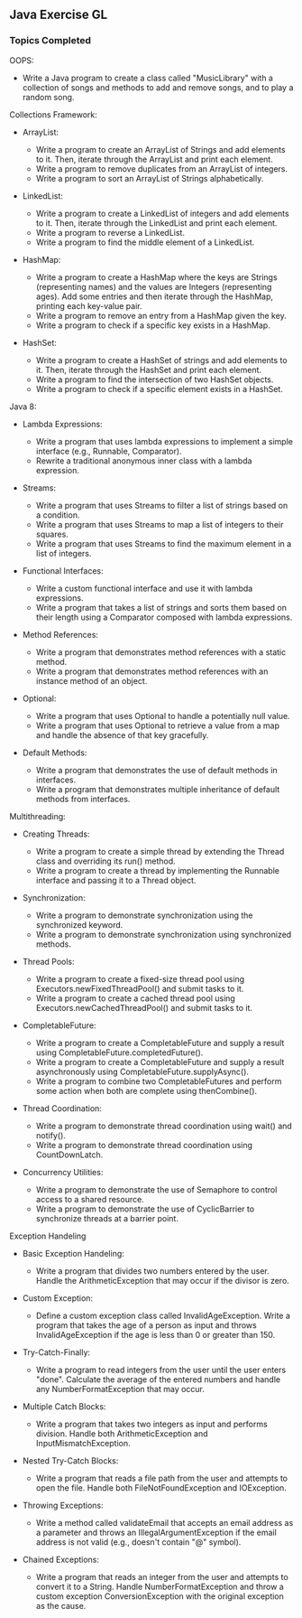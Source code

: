 ## Java Exercise GL

### Topics Completed

OOPS:

- Write a Java program to create a class called "MusicLibrary" with a collection of songs and methods to add and remove songs, and to play a random song.

Collections Framework:

- ArrayList:

  - Write a program to create an ArrayList of Strings and add elements to it. Then, iterate through the ArrayList and print each element.
  - Write a program to remove duplicates from an ArrayList of integers.
  - Write a program to sort an ArrayList of Strings alphabetically.

- LinkedList:

  - Write a program to create a LinkedList of integers and add elements to it. Then, iterate through the LinkedList and print each element.
  - Write a program to reverse a LinkedList.
  - Write a program to find the middle element of a LinkedList.

- HashMap:

  - Write a program to create a HashMap where the keys are Strings (representing names) and the values are Integers (representing ages). Add some entries and then iterate through the HashMap, printing each key-value pair.
  - Write a program to remove an entry from a HashMap given the key.
  - Write a program to check if a specific key exists in a HashMap.

- HashSet:
  - Write a program to create a HashSet of strings and add elements to it. Then, iterate through the HashSet and print each element.
  - Write a program to find the intersection of two HashSet objects.
  - Write a program to check if a specific element exists in a HashSet.

Java 8:

- Lambda Expressions:

  - Write a program that uses lambda expressions to implement a simple interface (e.g., Runnable, Comparator).
  - Rewrite a traditional anonymous inner class with a lambda expression.

- Streams:

  - Write a program that uses Streams to filter a list of strings based on a condition.
  - Write a program that uses Streams to map a list of integers to their squares.
  - Write a program that uses Streams to find the maximum element in a list of integers.

- Functional Interfaces:

  - Write a custom functional interface and use it with lambda expressions.
  - Write a program that takes a list of strings and sorts them based on their length using a Comparator composed with lambda expressions.

- Method References:

  - Write a program that demonstrates method references with a static method.
  - Write a program that demonstrates method references with an instance method of an object.

- Optional:

  - Write a program that uses Optional to handle a potentially null value.
  - Write a program that uses Optional to retrieve a value from a map and handle the absence of that key gracefully.

- Default Methods:
  - Write a program that demonstrates the use of default methods in interfaces.
  - Write a program that demonstrates multiple inheritance of default methods from interfaces.

Multithreading:

- Creating Threads:

  - Write a program to create a simple thread by extending the Thread class and overriding its run() method.
  - Write a program to create a thread by implementing the Runnable interface and passing it to a Thread object.

- Synchronization:

  - Write a program to demonstrate synchronization using the synchronized keyword.
  - Write a program to demonstrate synchronization using synchronized methods.

- Thread Pools:

  - Write a program to create a fixed-size thread pool using Executors.newFixedThreadPool() and submit tasks to it.
  - Write a program to create a cached thread pool using Executors.newCachedThreadPool() and submit tasks to it.

- CompletableFuture:

  - Write a program to create a CompletableFuture and supply a result using CompletableFuture.completedFuture().
  - Write a program to create a CompletableFuture and supply a result asynchronously using CompletableFuture.supplyAsync().
  - Write a program to combine two CompletableFutures and perform some action when both are complete using thenCombine().

- Thread Coordination:

  - Write a program to demonstrate thread coordination using wait() and notify().
  - Write a program to demonstrate thread coordination using CountDownLatch.

- Concurrency Utilities:
  - Write a program to demonstrate the use of Semaphore to control access to a shared resource.
  - Write a program to demonstrate the use of CyclicBarrier to synchronize threads at a barrier point.

Exception Handeling

- Basic Exception Handeling:

  - Write a program that divides two numbers entered by the user. Handle the ArithmeticException that may occur if the divisor is zero.

- Custom Exception:

  - Define a custom exception class called InvalidAgeException. Write a program that takes the age of a person as input and throws InvalidAgeException if the age is less than 0 or greater than 150.

- Try-Catch-Finally:

  - Write a program to read integers from the user until the user enters "done". Calculate the average of the entered numbers and handle any NumberFormatException that may occur.

- Multiple Catch Blocks:

  - Write a program that takes two integers as input and performs division. Handle both ArithmeticException and InputMismatchException.

- Nested Try-Catch Blocks:

  - Write a program that reads a file path from the user and attempts to open the file. Handle both FileNotFoundException and IOException.

- Throwing Exceptions:

  - Write a method called validateEmail that accepts an email address as a parameter and throws an IllegalArgumentException if the email address is not valid (e.g., doesn't contain "@" symbol).

- Chained Exceptions:
  - Write a program that reads an integer from the user and attempts to convert it to a String. Handle NumberFormatException and throw a custom exception ConversionException with the original exception as the cause.
